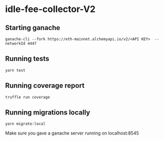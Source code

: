 # idle-fee-collector-V2
## Starting ganache
`ganache-cli --fork https://eth-mainnet.alchemyapi.io/v2/<API KEY>  --networkId 4447`

## Running tests
`yarn test`

## Running coverage report
`truffle run coverage`

## Running migrations locally
`yarn migrate:local`

Make sure you gave a ganache server running on localhost:8545
